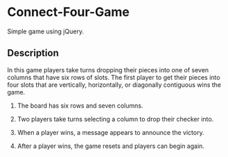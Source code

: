 # Connect-Four-Game

Simple game using jQuery.

## Description

In this game players take turns dropping their pieces into one of seven columns that have six rows of slots. The first player to get their pieces into four slots that are vertically, horizontally, or diagonally contiguous wins the game.

1. The board has six rows and seven columns.

2. Two players take turns selecting a column to drop their checker into.

3. When a player wins, a message appears to announce the victory.

4. After a player wins, the game resets and players can begin again.
